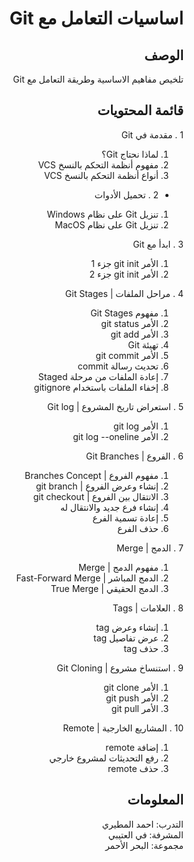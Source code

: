 # <div dir="rtl"> اساسيات التعامل مع Git</div>
## <div dir="rtl">الوصف</div>
<div dir="rtl">  تلخيص مفاهيم الاساسية وطريقة التعامل مع Git </div>


## <div dir="rtl"> قائمة المحتويات</div>
<div dir="rtl">

1 . مقدمة في Git

1. لماذا نحتاج Git؟
2. مفهوم أنظمة التحكم بالنسخ VCS
3. أنواع أنظمة التحكم بالنسخ VCS

- 2 . تحميل الأدوات

1. تنزيل Git على نظام Windows
2. تنزيل Git على نظام MacOS

3 . ابدأ مع Git

1. الأمر git init جزء 1
2. الأمر git init جزء 2

4 . مراحل الملفات | Git Stages

1. مفهوم Git Stages
2. الأمر git status
3. الأمر git add
4. تهيئة Git
5. الأمر git commit
6. تحديث رسالة commit
7. إعادة الملفات من مرحلة Staged
8. إخفاء الملفات باستخدام gitignore

5 . استعراض تاريخ المشروع | Git log

1. الأمر git log
2. الأمر git log --oneline

6 . الفروع | Git Branches

1. مفهوم الفروع | Branches Concept
2. إنشاء وعرض الفروع | git branch
3. الانتقال بين الفروع | git checkout
4. إنشاء فرع جديد والانتقال له
5. إعادة تسمية الفرع
6. حذف الفرع

7 . الدمج | Merge

1. مفهوم الدمج | Merge
2. الدمج المباشر | Fast-Forward Merge
3. الدمج الحقيقي | True Merge

8 . العلامات | Tags

1. إنشاء وعرض tag
2. عرض تفاصيل tag
3. حذف tag

9 . استنساخ مشروع | Git Cloning

1. الأمر git clone
2. الأمر git push
3. الأمر git pull

10 . المشاريع الخارجية | Remote

1. إضافة remote
2. رفع التحديثات لمشروع خارجي
3. حذف remote
</div>


## <div dir="rtl"> المعلومات</div>
<div dir="rtl"> التدرب: احمد المطيري</div>
<div dir="rtl"> المشرفة: في العتيبي  </div>
<div dir="rtl"> مجموعة:  البحر الأحمر  </div>